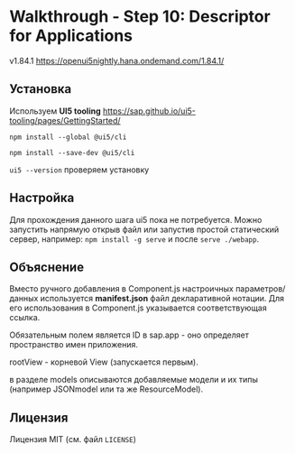 # Walkthrough - Step 10: Descriptor for Applications

v1.84.1 https://openui5nightly.hana.ondemand.com/1.84.1/

## Установка

Используем **UI5 tooling** https://sap.github.io/ui5-tooling/pages/GettingStarted/

`npm install --global @ui5/cli`

`npm install --save-dev @ui5/cli`

`ui5 --version` проверяем установку

## Настройка

Для прохождения данного шага ui5 пока не потребуется. Можно запустить напрямую открыв файл или запустив простой статический сервер, например: `npm install -g serve` и после `serve ./webapp`.

## Объяснение

Вместо ручного добавления в Component.js настроичных параметров/данных используется **manifest.json** файл декларативной нотации. Для его использования в Component.js указывается соответствующая ссылка.

Обязательным полем является ID в sap.app - оно определяет пространство имен приложения.

rootView - корневой View (запускается первым).

в разделе models описываются добавляемые модели и их типы (например JSONmodel или та же ResourceModel).

## Лицензия

Лицензия MIT (см. файл `LICENSE`)